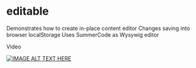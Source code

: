 # editable

Demonstrates how to create in-place content editor
Changes saving into browser localStorage
Uses SummerCode as Wysywig editor

Video

[![IMAGE ALT TEXT HERE](https://img.youtube.com/vi/soKfFRefbFY/0.jpg)](https://www.youtube.com/watch?v=soKfFRefbFY)
